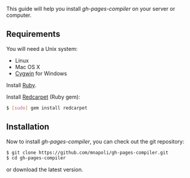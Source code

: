 This guide will help you install *gh-pages-compiler* on your server or computer.

## Requirements

You will need a Unix system:

* Linux
* Mac OS X
* [Cygwin](http://cygwin.com) for Windows

Install [Ruby](http://www.ruby-lang.org).

Install [Redcarpet](https://github.com/vmg/redcarpet) (Ruby gem):

```sh
$ [sudo] gem install redcarpet
```


## Installation

Now to install *gh-pages-compiler*, you can check out the git repository:

```sh
$ git clone https://github.com/mnapoli/gh-pages-compiler.git
$ cd gh-pages-compiler
```

or download the latest version.
